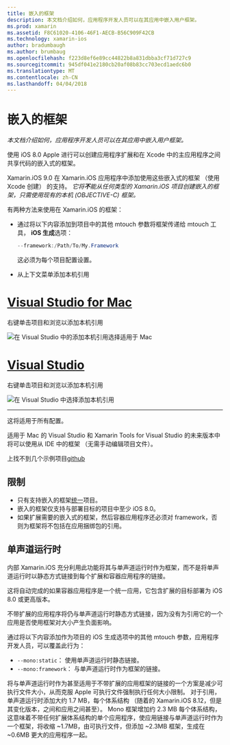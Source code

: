 ```yaml
---
title: 嵌入的框架
description: 本文档介绍如何，应用程序开发人员可以在其应用中嵌入用户框架。
ms.prod: xamarin
ms.assetid: F8C61020-4106-46F1-AECB-B56C909F42CB
ms.technology: xamarin-ios
author: bradumbaugh
ms.author: brumbaug
ms.openlocfilehash: f223d8ef6e89cc44822b8a831dbba3cf71d727c9
ms.sourcegitcommit: 945df041e2180cb20af08b83cc703ecd1aedc6b0
ms.translationtype: MT
ms.contentlocale: zh-CN
ms.lasthandoff: 04/04/2018
---
```

# <a name="embedded-frameworks"></a>嵌入的框架

_本文档介绍如何，应用程序开发人员可以在其应用中嵌入用户框架。_

使用 iOS 8.0 Apple 进行可以创建应用程序扩展和在 Xcode 中的主应用程序之间共享代码的嵌入式的框架。

Xamarin.iOS 9.0 在 Xamarin.iOS 应用程序中添加使用这些嵌入式的框架 （使用 Xcode 创建） 的支持。 *它将**不**能从任何类型的 Xamarin.iOS 项目创建嵌入的框架，只需使用现有的本机 (OBJECTIVE-C) 框架。*

有两种方法来使用在 Xamarin.iOS 的框架：

- 通过将以下内容添加到项目中的其他 mtouch 参数将框架传递给 mtouch 工具， **iOS 生成**选项：

  ```csharp
  --framework:/Path/To/My.Framework
  ```

  这必须为每个项目配置设置。

- 从上下文菜单添加本机引用

# <a name="visual-studio-for-mactabvsmac"></a>[Visual Studio for Mac](#tab/vsmac)

右键单击项目和浏览以添加本机引用

![](embedded-frameworks-images/xam-native-refs.png "在 Visual Studio 中的添加本机引用选择适用于 Mac")

# <a name="visual-studiotabvswin"></a>[Visual Studio](#tab/vswin)

右键单击项目和浏览以添加本机引用

![](embedded-frameworks-images/vs-native-refs.png "在 Visual Studio 中选择添加本机引用")

-----

  这将适用于所有配置。

适用于 Mac 的 Visual Studio 和 Xamarin Tools for Visual Studio 的未来版本中将可以使用从 IDE 中的框架 （无需手动编辑项目文件）。

上找不到几个示例项目[github](https://github.com/rolfbjarne/embedded-frameworks)

## <a name="limitations"></a>限制

- 只有支持嵌入的框架[统一](~/cross-platform/macios/unified/index.md)项目。
- 嵌入的框架仅支持与部署目标的项目中至少 iOS 8.0。
- 如果扩展需要的嵌入式的框架，然后容器应用程序还必须对 framework，否则为框架将不包括在应用捆绑包的引用。

## <a name="the-mono-runtime"></a>单声道运行时

内部 Xamarin.iOS 充分利用此功能将其与单声道运行时作为框架，而不是将单声道运行时以静态方式链接到每个扩展和容器应用程序的链接。

这将自动完成的如果容器应用程序是一个统一应用，它包含扩展的目标部署为 iOS 8.0 或更高版本。

不带扩展的应用程序将仍与单声道运行时静态方式链接，因为没有为引用它的一个应用是否使用框架对大小产生负面影响。

通过将以下内容添加作为项目的 iOS 生成选项中的其他 mtouch 参数，应用程序开发人员，可以覆盖此行为：

- `--mono:static`： 使用单声道运行时静态链接。
- `--mono:framework`： 与单声道运行时作为框架的链接。

将与单声道运行时作为甚至适用于不带扩展的应用框架的链接的一个方案是减少可执行文件大小，从而克服 Apple 可执行文件强制执行任何大小限制。 对于引用，单声道运行时添加大约 1.7 MB，每个体系结构 （随着的 Xamarin.iOS 8.12，但是其变化版本，之间和应用之间甚至）。 Mono 框架增加约 2.3 MB 每个体系结构，这意味着不带任何扩展体系结构的单个应用程序，使应用链接与单声道运行时作为一个框架，将收缩 ~1.7MB，由可执行文件，但添加 ~2.3MB 框架，生成在 ~0.6MB 更大的应用程序一起。

